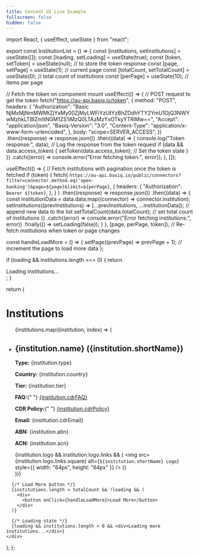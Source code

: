 ```yaml
---
title: Consent UI Live Example
fullscreen: false
hidden: false
---
```

import React, { useEffect, useState } from "react";

export const InstitutionList = () => {
  const [institutions, setInstitutions] = useState([]);
  const [loading, setLoading] = useState(true);
  const [token, setToken] = useState(null); // to store the token response
  const [page, setPage] = useState(1); // current page
  const [totalCount, setTotalCount] = useState(0); // total count of institutions
  const [perPage] = useState(10); // items per page

  // Fetch the token on component mount
  useEffect(() => {
    // POST request to get the token
    fetch("https://au-api.basiq.io/token", {
      method: "POST",
      headers: {
        "Authorization":
          "Basic NjMxMjNmMWMtZjYxMy00ZjMyLWFiYzUtYzBhZDdhYTY2YmU1OjQ3NWYwMzhkLTBlZmItNGM1ZS1iMzQ0LTAzMzYxOTkyYTRlMw==",
        "Accept": "application/json",
        "Basiq-Version": "3.0",
        "Content-Type": "application/x-www-form-urlencoded",
      },
      body: "scope=SERVER_ACCESS",
    })
      .then((response) => response.json())
      .then((data) => {
        console.log("Token response:", data); // Log the response from the token request
        if (data && data.access_token) {
          setToken(data.access_token); // Set the token state
        }
      })
      .catch((error) => console.error("Error fetching token:", error));
  }, []);

  useEffect(() => {
    // Fetch institutions with pagination once the token is fetched
    if (token) {
      fetch(
        `https://au-api.basiq.io/public/connectors?filter=connector.method.eq('open-banking')&page=${page}&limit=${perPage}`,
        {
          headers: {
            "Authorization": `Bearer ${token}`,
          },
        }
      )
        .then((response) => response.json())
        .then((data) => {
          const institutionData = data.data.map((connector) => connector.institution);
          setInstitutions((prevInstitutions) => [...prevInstitutions, ...institutionData]); // append new data to the list
          setTotalCount(data.totalCount); // set total count of institutions
        })
        .catch((error) => console.error("Error fetching institutions:", error))
        .finally(() => setLoading(false));
    }
  }, [page, perPage, token]); // Re-fetch institutions when token or page changes

  const handleLoadMore = () => {
    setPage((prevPage) => prevPage + 1); // increment the page to load more data
  };

  if (loading && institutions.length === 0) {
    return <div>Loading institutions...</div>;
  }

  return (
    <div>
      <h1>Institutions</h1>
      <ul>
        {institutions.map((institution, index) => (
          <li key={index}>
            <h2>{institution.name} ({institution.shortName})</h2>
            <p><strong>Type:</strong> {institution.type}</p>
            <p><strong>Country:</strong> {institution.country}</p>
            <p><strong>Tier:</strong> {institution.tier}</p>
            <p>
              <strong>FAQ:</strong>{" "}
              <a href={institution.cdrFAQ} target="_blank" rel="noopener noreferrer">
                {institution.cdrFAQ}
              </a>
            </p>
            <p>
              <strong>CDR Policy:</strong>{" "}
              <a href={institution.cdrPolicy} target="_blank" rel="noopener noreferrer">
                {institution.cdrPolicy}
              </a>
            </p>
            <p><strong>Email:</strong> {institution.cdrEmail}</p>
            <p><strong>ABN:</strong> {institution.abn}</p>
            <p><strong>ACN:</strong> {institution.acn}</p>
            {institution.logo && institution.logo.links && (
              <img
                src={institution.logo.links.square}
                alt={`${institution.shortName} Logo`}
                style={{ width: "64px", height: "64px" }}
              />
            )}
          </li>
        ))}
      </ul>

      {/* Load More button */}
      {institutions.length < totalCount && !loading && (
        <div>
          <button onClick={handleLoadMore}>Load More</button>
        </div>
      )}

      {/* Loading state */}
      {loading && institutions.length > 0 && <div>Loading more institutions...</div>}
    </div>
  );
};